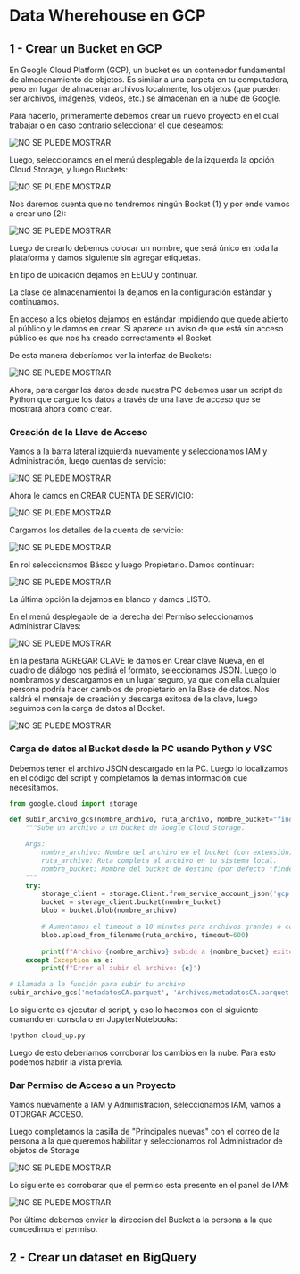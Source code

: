 # Data Wherehouse en GCP

## 1 - Crear un Bucket en GCP

En Google Cloud Platform (GCP), un bucket es un contenedor fundamental de almacenamiento de objetos. Es similar a una carpeta en tu computadora, pero en lugar de almacenar archivos localmente, los objetos (que pueden ser archivos, imágenes, videos, etc.) se almacenan en la nube de Google.

Para hacerlo, primeramente debemos crear un nuevo proyecto en el cual trabajar o en caso contrario seleccionar el que deseamos:

![NO SE PUEDE MOSTRAR](Imagenes/Docs_cloud_img/1.png)

Luego, seleccionamos en el menú desplegable de la izquierda la opción Cloud Storage, y luego Buckets:

![NO SE PUEDE MOSTRAR](Imagenes/Docs_cloud_img/2.png)

Nos daremos cuenta que no tendremos ningún Bocket (1) y por ende vamos a crear uno (2):

![NO SE PUEDE MOSTRAR](Imagenes/Docs_cloud_img/3.png)

Luego de crearlo debemos colocar un nombre, que será único en toda la plataforma y damos siguiente sin agregar etiquetas. 

En tipo de ubicación dejamos en EEUU y continuar.

La clase de almacenamientoi la dejamos en la configuración estándar y continuamos.

En acceso a los objetos dejamos en estándar impidiendo que quede abierto al público y le damos en crear. Si aparece un aviso de que está sin acceso público es que nos ha creado correctamente el Bocket.

De esta manera deberíamos ver la interfaz de Buckets:

![NO SE PUEDE MOSTRAR](Imagenes/Docs_cloud_img/4.png)

Ahora, para cargar los datos desde nuestra PC debemos usar un script de Python que cargue los datos a través de una llave de acceso que se mostrará ahora como crear.

### Creación de la Llave de Acceso 

Vamos a la barra lateral izquierda nuevamente y seleccionamos IAM y Administración, luego cuentas de servicio:

![NO SE PUEDE MOSTRAR](Imagenes/Docs_cloud_img/5.png)

Ahora le damos en CREAR CUENTA DE SERVICIO:

![NO SE PUEDE MOSTRAR](Imagenes/Docs_cloud_img/6.png)

Cargamos los detalles de la cuenta de servicio:

![NO SE PUEDE MOSTRAR](Imagenes/Docs_cloud_img/7.png)

En rol seleccionamos Básco y luego Propietario. Damos continuar:

![NO SE PUEDE MOSTRAR](Imagenes/Docs_cloud_img/8.png)

La última opción la dejamos en blanco y damos LISTO.

En el menú desplegable de la derecha del Permiso seleccionamos Administrar Claves:

![NO SE PUEDE MOSTRAR](Imagenes/Docs_cloud_img/9.png)

En la pestaña AGREGAR CLAVE le damos en Crear clave Nueva, en el cuadro de diálogo nos pedirá el formato, seleccionamos JSON. Luego lo nombramos y descargamos en un lugar seguro, ya que con ella cualquier persona podría hacer cambios de propietario en la Base de datos. Nos saldrá el mensaje de creación y descarga exitosa de la clave, luego seguimos con la carga de datos al Bocket.

![NO SE PUEDE MOSTRAR](Imagenes/Docs_cloud_img/11.png)

### Carga de datos al Bucket desde la PC usando Python y VSC

Debemos tener el archivo JSON descargado en la PC. Luego lo localizamos en el código del script y completamos la demás información que necesitamos.

```python
from google.cloud import storage

def subir_archivo_gcs(nombre_archivo, ruta_archivo, nombre_bucket="findeden"):
    """Sube un archivo a un bucket de Google Cloud Storage.

    Args:
        nombre_archivo: Nombre del archivo en el bucket (con extensión).
        ruta_archivo: Ruta completa al archivo en tu sistema local.
        nombre_bucket: Nombre del bucket de destino (por defecto "findeden").
    """
    try:
        storage_client = storage.Client.from_service_account_json('gcp.json')
        bucket = storage_client.bucket(nombre_bucket)
        blob = bucket.blob(nombre_archivo)

        # Aumentamos el timeout a 10 minutos para archivos grandes o conexiones lentas
        blob.upload_from_filename(ruta_archivo, timeout=600) 
        
        print(f"Archivo {nombre_archivo} subido a {nombre_bucket} exitosamente.")
    except Exception as e:
        print(f"Error al subir el archivo: {e}")

# Llamada a la función para subir tu archivo
subir_archivo_gcs('metadatosCA.parquet', 'Archivos/metadatosCA.parquet')
```
Lo siguiente es ejecutar el script, y eso lo hacemos con el siguiente comando en consola o en JupyterNotebooks:

```markdown
!python cloud_up.py
```

Luego de esto deberíamos corroborar los cambios en la nube. Para esto podemos habrir la vista previa.

### Dar Permiso de Acceso a un Proyecto

Vamos nuevamente a IAM y Administración, seleccionamos IAM, vamos a OTORGAR ACCESO.

Luego completamos la casilla de "Principales nuevas" con el correo de la persona a la que queremos habilitar y seleccionamos rol Administrador de objetos de Storage

![NO SE PUEDE MOSTRAR](Imagenes/Docs_cloud_img/13.png)

Lo siguiente es corroborar que el permiso esta presente en el panel de IAM:

![NO SE PUEDE MOSTRAR](Imagenes/Docs_cloud_img/12.png)

Por último debemos enviar la direccion del Bucket a la persona a la que concedimos el permiso.

## 2 - Crear un dataset en BigQuery
